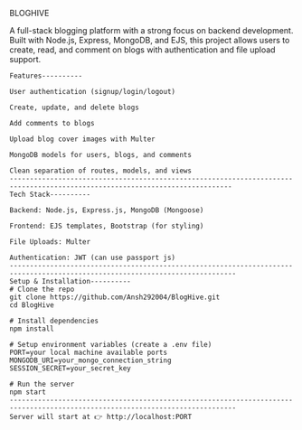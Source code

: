 BLOGHIVE

A full-stack blogging platform with a strong focus on backend development. Built with Node.js, Express, MongoDB, and EJS, this project allows users to create, read, and comment on blogs with authentication and file upload support.
```
Features----------

User authentication (signup/login/logout)

Create, update, and delete blogs

Add comments to blogs

Upload blog cover images with Multer

MongoDB models for users, blogs, and comments

Clean separation of routes, models, and views
-----------------------------------------------------------------------------------------------------------------------------
Tech Stack----------

Backend: Node.js, Express.js, MongoDB (Mongoose)

Frontend: EJS templates, Bootstrap (for styling)

File Uploads: Multer

Authentication: JWT (can use passport js)
------------------------------------------------------------------------------------------------------------------------------
Setup & Installation----------
# Clone the repo
git clone https://github.com/Ansh292004/BlogHive.git
cd BlogHive

# Install dependencies
npm install

# Setup environment variables (create a .env file)
PORT=your local machine available ports
MONGODB_URI=your_mongo_connection_string
SESSION_SECRET=your_secret_key

# Run the server
npm start
------------------------------------------------------------------------------------------------------------------------------
Server will start at 👉 http://localhost:PORT
```
